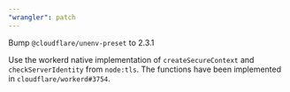 ```yaml
---
"wrangler": patch
---
```


Bump `@cloudflare/unenv-preset` to 2.3.1

Use the workerd native implementation of `createSecureContext` and `checkServerIdentity` from `node:tls`. The functions have been implemented in `cloudflare/workerd#3754`.
